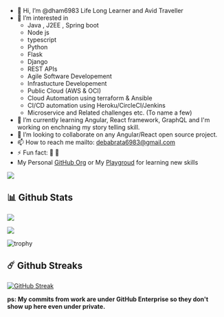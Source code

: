 - 👋 Hi, I’m @dham6983 Life Long Learner and Avid Traveller
- 👀 I’m interested in 
  - Java , J2EE , Spring boot
  - Node js 
  - typescript 
  - Python 
  - Flask 
  - Django 
  - REST APIs
  - Agile Software Developement
  - Infrastucture Developement 
  - Public Cloud (AWS & OCI) 
  - Cloud Automation using terraform & Ansible 
  - CI/CD automation using Heroku/CircleCI/Jenkins
  - Microservice and Related challenges etc. (To name a few)
- 🌱 I’m currently learning Angular, React framework, GraphQL and I'm working on enchnaing my story telling skill.
- 💞️ I’m looking to collaborate on any Angular/React open source project.
- 📫 How to reach me mailto: debabrata6983@gmail.com
- ⚡ Fun fact: 🤔 🐼
- My Personal [GitHub Org](https://github.com/learningmyway) or My [Playgroud](https://github.com/learningmyway) for learning new skills
<!---
dham6983/dham6983 is a ✨ special ✨ repository because its `README.md` (this file) appears on your GitHub profile.
You can click the Preview link to take a look at your changes.
--->
![](https://komarev.com/ghpvc/?username=dham6983&label=PROFILE+VIEWS&style=plastic)

## 📊 Github Stats

![](https://github-readme-stats.vercel.app/api/top-langs/?username=dham6983&layout=compact&theme=cobalt)

![](https://github-readme-stats.vercel.app/api?username=dham6983&count_private=true&show_icons=true&theme=cobalt)

![trophy](https://github-profile-trophy.vercel.app/?username=dham6983)


## ☄️ Github Streaks

[![GitHub Streak](http://github-readme-streak-stats.herokuapp.com?user=dham6983&theme=dark)](https://git.io/streak-stats)

**ps: My commits from work are under GitHub Enterprise so they don't show up here even under private.**
